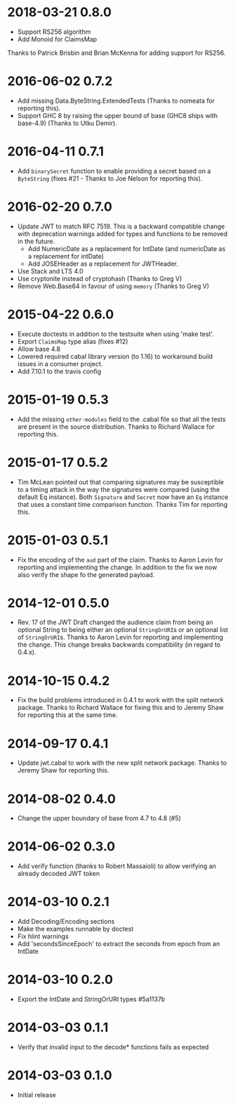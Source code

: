 # 2018-03-21 0.8.0

* Support RS256 algorithm
* Add Monoid for ClaimsMap

Thanks to Patrick Brisbin and Brian McKenna for adding support for RS256.

# 2016-06-02 0.7.2

* Add missing Data.ByteString.ExtendedTests (Thanks to nomeata for reporting
  this).
* Support GHC 8 by raising the upper bound of base (GHC8 ships with base-4.9)
  (Thanks to Utku Demir).

# 2016-04-11 0.7.1

* Add `binarySecret` function to enable providing a secret based on a `ByteString`
  (fixes #21 - Thanks to Joe Nelson for reporting this).

# 2016-02-20 0.7.0

* Update JWT to match RFC 7519. This is a backward compatible change with
deprecation warnings added for types and functions to be removed in the
future.
	* Add NumericDate as a replacement for IntDate (and numericDate as a 
	  replacement for intDate)
	* Add JOSEHeader as a replacement for JWTHeader.
* Use Stack and LTS 4.0
* Use cryptonite instead of cryptohash (Thanks to Greg V)
* Remove Web.Base64 in favour of using `memory` (Thanks to Greg V)

# 2015-04-22 0.6.0

* Execute doctests in addition to the testsuite when using 'make test'.
* Export `ClaimsMap` type alias (fixes #12)
* Allow base 4.8
* Lowered required cabal library version (to 1.16) to workaround build
  issues in a consumer project.
* Add 7.10.1 to the travis config

# 2015-01-19 0.5.3

* Add the missing `other-modules` field to the .cabal file so that 
  all the tests are present in the source distribution. Thanks to 
  Richard Wallace for reporting this.

# 2015-01-17 0.5.2

* Tim McLean pointed out that comparing signatures may be susceptible to
  a timing attack in the way the signatures were compared (using the default
  Eq instance). Both `Signature` and `Secret` now have an `Eq` instance that
  uses a constant time comparison function. Thanks Tim for reporting this.

# 2015-01-03 0.5.1

* Fix the encoding of the `aud` part of the claim.
  Thanks to Aaron Levin for reporting and implementing the change.
  In addition to the fix we now also verify the shape fo the generated
  payload.

# 2014-12-01 0.5.0

* Rev. 17 of the JWT Draft changed the audience claim from being an
  optional String to being either an optional `StringOrURI`s or an optional list of
  `StringOrURI`s. Thanks to Aaron Levin for reporting and implementing the
  change. This change breaks backwards compatibility (in regard to 0.4.x).

# 2014-10-15 0.4.2

* Fix the build problems introduced in 0.4.1 to work with the 
  split network package. Thanks to Richard Wallace for
  fixing this and to Jeremy Shaw for reporting this at the same time.

# 2014-09-17 0.4.1

* Update jwt.cabal to work with the new split network package.
  Thanks to Jeremy Shaw for reporting this.

# 2014-08-02 0.4.0

* Change the upper boundary of base from 4.7 to 4.8 (#5)

# 2014-06-02 0.3.0

* Add verify function (thanks to Robert Massaioli) to allow verifying an
  already decoded JWT token

# 2014-03-10 0.2.1

* Add Decoding/Encoding sections
* Make the examples runnable by doctest
* Fix hlint warnings
* Add 'secondsSinceEpoch' to extract the seconds from epoch from an IntDate

# 2014-03-10 0.2.0

* Export the IntDate and StringOrURI types #5a1137b

# 2014-03-03  0.1.1

* Verify that invalid input to the decode\* functions fails as expected

# 2014-03-03  0.1.0

* Initial release
